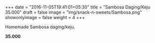 +++
date = "2016-11-05T19:41:01+05:30"
title = "Sambosa Daging/Keju 35.000"
draft = false
image = "img/snack-n-sweets/Sambosa.png"
showonlyimage = false
weight = 4
+++

Homemade Sambosa daging/keju.

**35.000**
